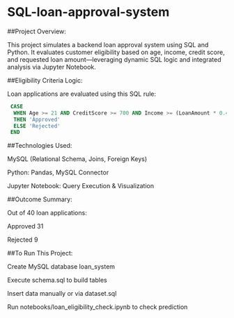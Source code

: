 # SQL-loan-approval-system

##Project Overview:

This project simulates a backend loan approval system using SQL and Python. It evaluates customer eligibility based on age, income, credit score, and requested loan amount—leveraging dynamic SQL logic and integrated analysis via Jupyter Notebook.


##Eligibility Criteria Logic:

Loan applications are evaluated using this SQL rule:

```sql
 CASE
  WHEN Age >= 21 AND CreditScore >= 700 AND Income >= (LoanAmount * 0.4)
  THEN 'Approved'
  ELSE 'Rejected'
 END
```

##Technologies Used:

MySQL (Relational Schema, Joins, Foreign Keys)

Python: Pandas, MySQL Connector

Jupyter Notebook: Query Execution & Visualization

##Outcome Summary:

Out of 40 loan applications:

 Approved                 31
 
 Rejected                  9

##To Run This Project:

Create MySQL database loan_system

Execute schema.sql to build tables

Insert data manually or via dataset.sql

Run notebooks/loan_eligibility_check.ipynb to check prediction

